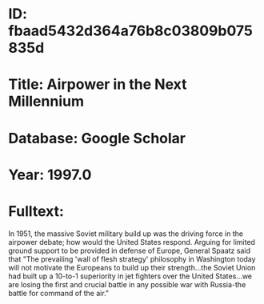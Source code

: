 # ID: fbaad5432d364a76b8c03809b075835d
# Title: Airpower in the Next Millennium
# Database: Google Scholar
# Year: 1997.0
# Fulltext:
In 1951, the massive Soviet military build up was the driving force in the airpower debate; how would the United States respond.
Arguing for limited ground support to be provided in defense of Europe, General Spaatz said that "The prevailing 'wall of flesh strategy' philosophy in Washington today will not motivate the Europeans to build up their strength…the Soviet Union had built up a 10-to-1 superiority in jet fighters over the United States…we are losing the first and crucial battle in any possible war with Russia-the battle for command of the air."